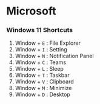 # Microsoft

### Windows 11 Shortcuts

1. Window + `E` : File Explorer
2. Window + `I` : Setting
3. Window + `N` : Notification Panel
4. Window + `C` : Teams
5. Window + `L` : Sleep
6. Window + `T` : Taskbar
7. Window + `V` : Clipboard
8. Window + `M` : Minimize
9. Window + `D` : Desktop
